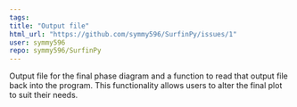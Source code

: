 ```yaml
---
tags: 
title: "Output file"
html_url: "https://github.com/symmy596/SurfinPy/issues/1"
user: symmy596
repo: symmy596/SurfinPy
---
```


Output file for the final phase diagram and a function to read that output file back into the program. This functionality allows users to alter the final plot to suit their needs. 